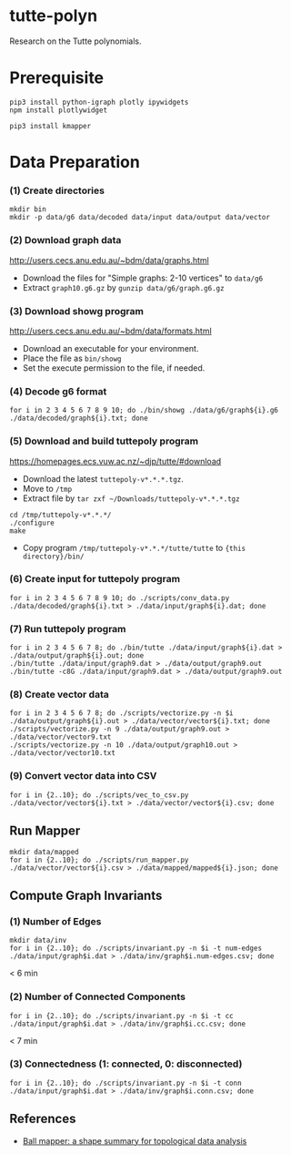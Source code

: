 # tutte-polyn
Research on the Tutte polynomials.

# Prerequisite

```
pip3 install python-igraph plotly ipywidgets
npm install plotlywidget
```

```
pip3 install kmapper
```


# Data Preparation

### (1) Create directories

```
mkdir bin
mkdir -p data/g6 data/decoded data/input data/output data/vector
```

### (2) Download graph data

http://users.cecs.anu.edu.au/~bdm/data/graphs.html

- Download the files for "Simple graphs: 2-10 vertices" to `data/g6`
- Extract `graph10.g6.gz` by `gunzip data/g6/graph.g6.gz`

### (3) Download **showg** program

http://users.cecs.anu.edu.au/~bdm/data/formats.html

- Download an executable for your environment.
- Place the file as `bin/showg`
- Set the execute permission to the file, if needed.

### (4) Decode g6 format

```
for i in 2 3 4 5 6 7 8 9 10; do ./bin/showg ./data/g6/graph${i}.g6 ./data/decoded/graph${i}.txt; done
```

### (5) Download and build **tuttepoly** program

https://homepages.ecs.vuw.ac.nz/~djp/tutte/#download

- Download the latest `tuttepoly-v*.*.*.tgz`.
- Move to `/tmp`
- Extract file by `tar zxf ~/Downloads/tuttepoly-v*.*.*.tgz`

```
cd /tmp/tuttepoly-v*.*.*/
./configure
make
```

- Copy program `/tmp/tuttepoly-v*.*.*/tutte/tutte` to `{this directory}/bin/`

### (6) Create input for **tuttepoly** program

```
for i in 2 3 4 5 6 7 8 9 10; do ./scripts/conv_data.py ./data/decoded/graph${i}.txt > ./data/input/graph${i}.dat; done
```

### (7) Run **tuttepoly** program

```
for i in 2 3 4 5 6 7 8; do ./bin/tutte ./data/input/graph${i}.dat > ./data/output/graph${i}.out; done
./bin/tutte ./data/input/graph9.dat > ./data/output/graph9.out
./bin/tutte -c8G ./data/input/graph9.dat > ./data/output/graph9.out
```

### (8) Create vector data

```
for i in 2 3 4 5 6 7 8; do ./scripts/vectorize.py -n $i ./data/output/graph${i}.out > ./data/vector/vector${i}.txt; done
./scripts/vectorize.py -n 9 ./data/output/graph9.out > ./data/vector/vector9.txt
./scripts/vectorize.py -n 10 ./data/output/graph10.out > ./data/vector/vector10.txt
```

### (9) Convert vector data into CSV

```
for i in {2..10}; do ./scripts/vec_to_csv.py ./data/vector/vector${i}.txt > ./data/vector/vector${i}.csv; done
```

## Run Mapper

```
mkdir data/mapped
for i in {2..10}; do ./scripts/run_mapper.py ./data/vector/vector${i}.csv > ./data/mapped/mapped${i}.json; done
```


## Compute Graph Invariants

### (1) Number of Edges

```
mkdir data/inv
for i in {2..10}; do ./scripts/invariant.py -n $i -t num-edges ./data/input/graph$i.dat > ./data/inv/graph$i.num-edges.csv; done
```

< 6 min

### (2) Number of Connected Components

```
for i in {2..10}; do ./scripts/invariant.py -n $i -t cc ./data/input/graph$i.dat > ./data/inv/graph$i.cc.csv; done
```

< 7 min


### (3) Connectedness (1: connected, 0: disconnected)

```
for i in {2..10}; do ./scripts/invariant.py -n $i -t conn ./data/input/graph$i.dat > ./data/inv/graph$i.conn.csv; done
```


## References

- [Ball mapper: a shape summary for topological data analysis](https://arxiv.org/pdf/1901.07410.pdf)


